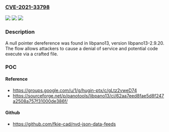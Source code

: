 ### [CVE-2021-33798](https://cve.mitre.org/cgi-bin/cvename.cgi?name=CVE-2021-33798)
![](https://img.shields.io/static/v1?label=Product&message=libpano13&color=blue)
![](https://img.shields.io/static/v1?label=Version&message=%3D%202.9.20%20&color=brighgreen)
![](https://img.shields.io/static/v1?label=Vulnerability&message=CWE-476%20NULL%20Pointer%20Dereference&color=brighgreen)

### Description

A null pointer dereference was found in libpano13, version libpano13-2.9.20. The flow allows attackers to cause a denial of service and potential code execute via a crafted file.

### POC

#### Reference
- https://groups.google.com/u/1/g/hugin-ptx/c/gLtz2vweD74
- https://sourceforge.net/p/panotools/libpano13/ci/62aa7eed8fae5d8f247a2508a757f31000de386f/

#### Github
- https://github.com/fkie-cad/nvd-json-data-feeds

